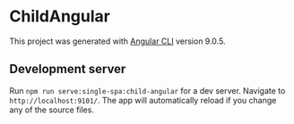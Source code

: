 # ChildAngular

This project was generated with [Angular CLI](https://github.com/angular/angular-cli) version 9.0.5.

## Development server

Run `npm run serve:single-spa:child-angular` for a dev server. Navigate to `http://localhost:9101/`. The app will automatically reload if you change any of the source files.
